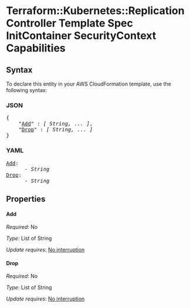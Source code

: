 # Terraform::Kubernetes::ReplicationController Template Spec InitContainer SecurityContext Capabilities

## Syntax

To declare this entity in your AWS CloudFormation template, use the following syntax:

### JSON

<pre>
{
    "<a href="#add" title="Add">Add</a>" : <i>[ String, ... ]</i>,
    "<a href="#drop" title="Drop">Drop</a>" : <i>[ String, ... ]</i>
}
</pre>

### YAML

<pre>
<a href="#add" title="Add">Add</a>: <i>
      - String</i>
<a href="#drop" title="Drop">Drop</a>: <i>
      - String</i>
</pre>

## Properties

#### Add

_Required_: No

_Type_: List of String

_Update requires_: [No interruption](https://docs.aws.amazon.com/AWSCloudFormation/latest/UserGuide/using-cfn-updating-stacks-update-behaviors.html#update-no-interrupt)

#### Drop

_Required_: No

_Type_: List of String

_Update requires_: [No interruption](https://docs.aws.amazon.com/AWSCloudFormation/latest/UserGuide/using-cfn-updating-stacks-update-behaviors.html#update-no-interrupt)

